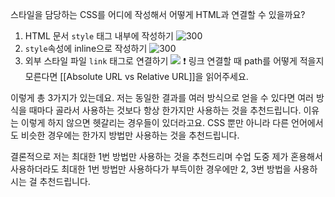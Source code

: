 
스타일을 담당하는 CSS를 어디에 작성해서 어떻게 HTML과 연결할 수 있을까요?

1. HTML 문서 `style` 태그 내부에 작성하기
	![300](https://i.imgur.com/Nf8x6jN.png)
2. `style`속성에 inline으로 작성하기
	![300](https://i.imgur.com/2YBNkRy.png)
3. 외부 스타일 파일 `link` 태그로 연결하기	![](https://i.imgur.com/9p3oJZc.png)
	❗️ 링크 연결할 때 path를 어떻게 적을지 모른다면 [[Absolute URL vs Relative URL]]을 읽어주세요.


이렇게 총 3가지가 있는데요. 저는 동일한 결과를 여러 방식으로 얻을 수 있다면 여러 방식을 때마다 골라서 사용하는 것보다 항상 한가지만 사용하는 것을 추천드립니다. 이유는 이렇게 하지 않으면 헷갈리는 경우들이 있더라고요. CSS 뿐만 아니라 다른 언어에서도 비슷한 경우에는 한가지 방법만 사용하는 것을 추천드립니다. 

결론적으로 저는 최대한 1번 방법만 사용하는 것을 추천드리며 수업 도중 제가 혼용해서 사용하더라도 최대한 1번 방법만 사용하다가 부득이한 경우에만 2, 3번 방법을 사용하시는 걸 추천드립니다.